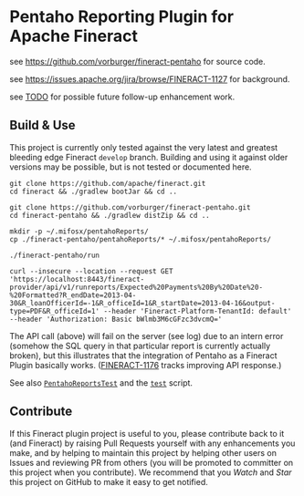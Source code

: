 # Pentaho Reporting Plugin for Apache Fineract

see https://github.com/vorburger/fineract-pentaho for source code.

see https://issues.apache.org/jira/browse/FINERACT-1127 for background.

see [TODO](TODO.md) for possible future follow-up enhancement work.


## Build & Use

This project is currently only tested against the very latest and greatest
bleeding edge Fineract `develop` branch.  Building and using it against
older versions may be possible, but is not tested or documented here.

    git clone https://github.com/apache/fineract.git
    cd fineract && ./gradlew bootJar && cd ..

    git clone https://github.com/vorburger/fineract-pentaho.git
    cd fineract-pentaho && ./gradlew distZip && cd ..

    mkdir -p ~/.mifosx/pentahoReports/
    cp ./fineract-pentaho/pentahoReports/* ~/.mifosx/pentahoReports/

    ./fineract-pentaho/run

    curl --insecure --location --request GET 'https://localhost:8443/fineract-provider/api/v1/runreports/Expected%20Payments%20By%20Date%20-%20Formatted?R_endDate=2013-04-30&R_loanOfficerId=-1&R_officeId=1&R_startDate=2013-04-16&output-type=PDF&R_officeId=1' --header 'Fineract-Platform-TenantId: default' --header 'Authorization: Basic bWlmb3M6cGFzc3dvcmQ='

The API call (above) will fail on the server (see log) due to an intern error (somehow
the SQL query in that particular report is currently actually broken), but this illustrates
that the integration of Pentaho as a Fineract Plugin basically works.
([FINERACT-1176](https://issues.apache.org/jira/browse/FINERACT-1176) tracks improving API response.)

See also [`PentahoReportsTest`](src/test/java/org/mifos/fineract/pentaho/PentahoReportsTest.java) and the [`test`](test) script.


## Contribute

If this Fineract plugin project is useful to you, please contribute back to it (and
Fineract) by raising Pull Requests yourself with any enhancements you make, and by helping
to maintain this project by helping other users on Issues and reviewing PR from others
(you will be promoted to committer on this project when you contribute).  We recommend
that you _Watch_ and _Star_ this project on GitHub to make it easy to get notified.
